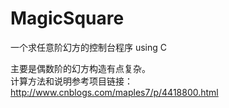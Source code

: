 # MagicSquare
一个求任意阶幻方的控制台程序 using C

主要是偶数阶的幻方构造有点复杂。  
计算方法和说明参考项目链接：http://www.cnblogs.com/maples7/p/4418800.html
